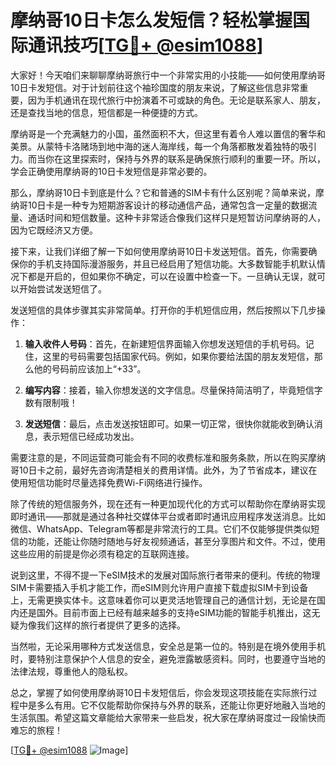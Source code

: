 # 摩纳哥10日卡怎么发短信？轻松掌握国际通讯技巧[[TG💪+ @esim1088](https://t.me/s/esim1088)]

大家好！今天咱们来聊聊摩纳哥旅行中一个非常实用的小技能——如何使用摩纳哥10日卡发短信。对于计划前往这个袖珍国度的朋友来说，了解这些信息非常重要，因为手机通讯在现代旅行中扮演着不可或缺的角色。无论是联系家人、朋友，还是查找当地的信息，短信都是一种便捷的方式。

摩纳哥是一个充满魅力的小国，虽然面积不大，但这里有着令人难以置信的奢华和美景。从蒙特卡洛赌场到地中海的迷人海岸线，每一个角落都散发着独特的吸引力。而当你在这里探索时，保持与外界的联系是确保旅行顺利的重要一环。所以，学会正确使用摩纳哥的10日卡发短信是非常必要的。

那么，摩纳哥10日卡到底是什么？它和普通的SIM卡有什么区别呢？简单来说，摩纳哥10日卡是一种专为短期游客设计的移动通信产品，通常包含一定量的数据流量、通话时间和短信数量。这种卡非常适合像我们这样只是短暂访问摩纳哥的人，因为它既经济又方便。

接下来，让我们详细了解一下如何使用摩纳哥10日卡发送短信。首先，你需要确保你的手机支持国际漫游服务，并且已经启用了短信功能。大多数智能手机默认情况下都是开启的，但如果你不确定，可以在设置中检查一下。一旦确认无误，就可以开始尝试发送短信了。

发送短信的具体步骤其实非常简单。打开你的手机短信应用，然后按照以下几步操作：

1. **输入收件人号码**：首先，在新建短信界面输入你想发送短信的手机号码。记住，这里的号码需要包括国家代码。例如，如果你要给法国的朋友发短信，那么他的号码前应该加上“+33”。
   
2. **编写内容**：接着，输入你想发送的文字信息。尽量保持简洁明了，毕竟短信字数有限制哦！

3. **发送短信**：最后，点击发送按钮即可。如果一切正常，很快你就能收到确认消息，表示短信已经成功发出。

需要注意的是，不同运营商可能会有不同的收费标准和服务条款，所以在购买摩纳哥10日卡之前，最好先咨询清楚相关的费用详情。此外，为了节省成本，建议在使用短信功能时尽量选择免费Wi-Fi网络进行操作。

除了传统的短信服务外，现在还有一种更加现代化的方式可以帮助你在摩纳哥实现即时通讯——那就是通过各种社交媒体平台或者即时通讯应用程序发送消息。比如微信、WhatsApp、Telegram等都是非常流行的工具。它们不仅能够提供类似短信的功能，还能让你随时随地与好友视频通话，甚至分享图片和文件。不过，使用这些应用的前提是你必须有稳定的互联网连接。

说到这里，不得不提一下eSIM技术的发展对国际旅行者带来的便利。传统的物理SIM卡需要插入手机才能工作，而eSIM则允许用户直接下载虚拟SIM卡到设备上，无需更换实体卡。这意味着你可以更灵活地管理自己的通信计划，无论是在国内还是国外。目前市面上已经有越来越多的支持eSIM功能的智能手机推出，这无疑为像我们这样的旅行者提供了更多的选择。

当然啦，无论采用哪种方式发送信息，安全总是第一位的。特别是在境外使用手机时，要特别注意保护个人信息的安全，避免泄露敏感资料。同时，也要遵守当地的法律法规，尊重他人的隐私权。

总之，掌握了如何使用摩纳哥10日卡发短信后，你会发现这项技能在实际旅行过程中是多么有用。它不仅能帮助你保持与外界的联系，还能让你更好地融入当地的生活氛围。希望这篇文章能给大家带来一些启发，祝大家在摩纳哥度过一段愉快而难忘的旅程！

[[TG💪+ @esim1088](https://t.me/s/esim1088) ![Image](https://i.postimg.cc/4NQfJmqS/Snipaste-2025-05-13-00-14-12.png)]